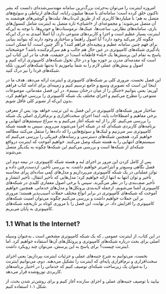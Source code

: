 امروزه اینترنت را می‌توان به‌جرئت بزرگ‌ترین سامانه مهندسی‌شده‌ای دانست که بشر تاکنون خلق کرده است؛ سامانه‌ای با صدها میلیون رایانه، لینک‌های ارتباطی و سوئیچ‌های متصل به هم؛ با میلیاردها کاربری که از طریق لپ‌تاپ‌ها، تبلت‌ها و گوشی‌های هوشمند به آن متصل می‌شوند؛ و مجموعه‌ای از «اشیای» تازه متصل به اینترنت شامل کنسول‌های بازی، سامانه‌های نظارتی، ساعت‌ها، عینک‌ها، ترموستات‌ها و خودروها. با توجه به این‌که اینترنت بسیار عظیم است و اجزا و کاربردهای متنوعی دارد، آیا اصلاً امیدی به درک این‌که چگونه کار می‌کند وجود دارد؟ آیا اصول راهنما و ساختاری وجود دارند که بتوانند بنیانی برای فهم چنین سامانه عظیم و پیچیده‌ای فراهم کنند؟ و اگر چنین است، آیا ممکن است یادگیری شبکه‌های کامپیوتری در عین حال هم جالب و هم سرگرم‌کننده باشد؟ خوشبختانه پاسخ به تمام این پرسش‌ها یک «بله» قاطعانه است!
در حقیقت، هدف ما در این کتاب این است که مقدمه‌ای مدرن بر حوزه پویا و در حال تحول شبکه‌های کامپیوتری ارائه کنیم و اصول و بینش‌های عملی لازم را به شما بیاموزیم تا نه‌تنها شبکه‌های امروز، بلکه شبکه‌های فردا را نیز درک کنید.

این فصل نخست، مروری کلی بر شبکه‌های کامپیوتری و اینترنت ارائه می‌دهد. هدف ما در اینجا این است که تصویری وسیع و جامع ترسیم کنیم و زمینه‌ای برای ادامه کتاب فراهم آوریم؛ یعنی بتوانیم «جنگل را از میان درختان ببینیم». در این فصل مقدماتی، موضوعات متنوعی را مطرح می‌کنیم و اجزای مختلف یک شبکه کامپیوتری را بررسی خواهیم کرد، بدون این‌که از تصویر کلی غافل شویم.

ساختار مرور شبکه‌های کامپیوتری در این فصل به این ترتیب خواهد بود: پس از معرفی برخی مفاهیم و اصطلاحات پایه، ابتدا اجزای سخت‌افزاری و نرم‌افزاری اصلی یک شبکه را بررسی می‌کنیم. کار را از لبه شبکه آغاز می‌کنیم و به سراغ سیستم‌های انتهایی و برنامه‌های کاربردی شبکه‌ای که در شبکه اجرا می‌شوند می‌رویم. سپس به هسته شبکه کامپیوتری سر می‌زنیم و لینک‌ها و سوئیچ‌هایی را که داده‌ها را منتقل می‌کنند مطالعه خواهیم کرد، همچنین شبکه‌های دسترسی و رسانه‌های فیزیکی را بررسی می‌کنیم که سیستم‌های انتهایی را به هسته شبکه وصل می‌کنند. خواهیم آموخت که اینترنت درواقع شبکه‌ای از شبکه‌ها است و بررسی می‌کنیم این شبکه‌ها چگونه به یکدیگر متصل می‌شوند.

پس از کامل کردن این مرور بر اجزای لبه و هسته شبکه کامپیوتری، در نیمه دوم این فصل نگاهی وسیع‌تر و انتزاعی‌تر خواهیم داشت. به بررسی تأخیر، ازدست‌رفتن داده و توان عملیاتی در یک شبکه کامپیوتری می‌پردازیم و مدل‌های کمی ساده‌ای برای محاسبه تأخیر و توان انتها به انتها ارائه خواهیم کرد؛ مدل‌هایی که تأخیر انتقال، تأخیر انتشار و تأخیر صف‌بندی را در نظر می‌گیرند. سپس با برخی اصول معماری کلیدی در شبکه‌های کامپیوتری آشنا می‌شویم، ازجمله لایه‌بندی پروتکل‌ها و مدل‌های خدماتی. همچنین خواهیم آموخت که شبکه‌های کامپیوتری در برابر انواع مختلف حملات آسیب‌پذیر هستند؛ مروری بر این حملات خواهیم داشت و بررسی می‌کنیم چگونه می‌توان امنیت شبکه‌های کامپیوتری را افزایش داد. در نهایت، این فصل را با مروری کوتاه بر تاریخچه شبکه‌های کامپیوتری به پایان می‌بریم.

## 1.1 What Is the Internet?
در این کتاب، از اینترنت عمومی ـ که یک شبکه کامپیوتری مشخص است ـ به‌عنوان وسیله اصلی برای بحث درباره شبکه‌های کامپیوتری و پروتکل‌های آن‌ها استفاده خواهیم کرد. اما اینترنت چیست؟ برای پاسخ به این پرسش، می‌توان چند رویکرد داشت.

نخست، می‌توانیم به شرح جنبه‌های عملی و جزئیات اینترنت بپردازیم؛ یعنی اجزای سخت‌افزاری و نرم‌افزاری پایه‌ای که اینترنت را تشکیل می‌دهند. دوم، می‌توانیم اینترنت را به‌عنوان یک زیرساخت شبکه‌ای توصیف کنیم که خدماتی را در اختیار برنامه‌های کاربردی توزیع‌شده قرار می‌دهد.

بیایید با توصیف جنبه‌های عملی و اجزای سازنده آغاز کنیم و برای روشن‌تر شدن بحث، از شکل ۱.۱ استفاده کنیم.